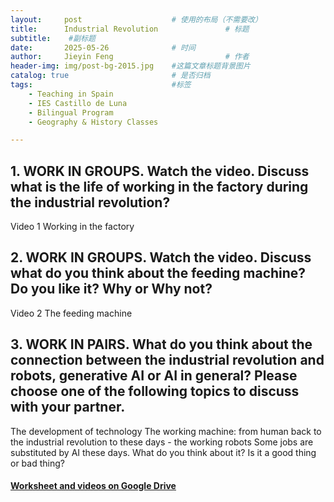 ```yaml
---
layout:     post   				    # 使用的布局（不需要改）
title:      Industrial Revolution				# 标题  
subtitle:    #副标题
date:       2025-05-26 				# 时间
author:     Jieyin Feng 						# 作者 
header-img: img/post-bg-2015.jpg 	#这篇文章标题背景图片
catalog: true 						# 是否归档
tags:								#标签
    - Teaching in Spain 
    - IES Castillo de Luna
    - Bilingual Program
    - Geography & History Classes

---
```


## 1. WORK IN GROUPS. Watch the video. Discuss what is the life of working in the factory during the industrial revolution? 
Video 1 Working in the factory

## 2. WORK IN GROUPS. Watch the video. Discuss what do you think about the feeding machine? Do you like it? Why or Why not?
Video 2 The feeding machine

## 3. WORK IN PAIRS. What do you think about the connection between the industrial revolution and robots, generative AI or AI in general? Please choose one of the following topics to discuss with your partner.
The development of technology
The working machine: from human back to the industrial revolution to these days -  the working robots
Some jobs are substituted by AI these days. What do you think about it? Is it a good thing or bad thing?

#### [Worksheet and videos on Google Drive](https://drive.google.com/drive/folders/1AewTjkXgAbSi3KAGsIyBlKyYud49HxU2?usp=drive_link)




